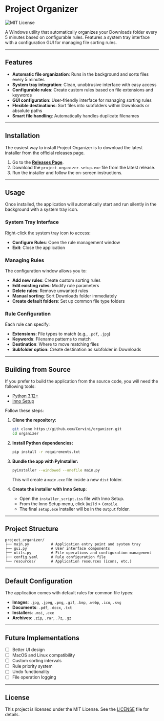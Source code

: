 # Project Organizer

![MIT License](https://img.shields.io/badge/license-MIT-blue.svg)

A Windows utility that automatically organizes your Downloads folder every 5 minutes based on configurable rules. Features a system tray interface with a configuration GUI for managing file sorting rules.

---

## Features

- **Automatic file organization**: Runs in the background and sorts files every 5 minutes
- **System tray integration**: Clean, unobtrusive interface with easy access
- **Configurable rules**: Create custom rules based on file extensions and keywords
- **GUI configuration**: User-friendly interface for managing sorting rules
- **Flexible destinations**: Sort files into subfolders within Downloads or absolute paths
- **Smart file handling**: Automatically handles duplicate filenames

---

## Installation

The easiest way to install Project Organizer is to download the latest installer from the official releases page.

1.  Go to the [**Releases Page**](https://github.com/Cervini/project_organizer/releases).
2.  Download the `project-organizer-setup.exe` file from the latest release.
3.  Run the installer and follow the on-screen instructions.

---

## Usage

Once installed, the application will automatically start and run silently in the background with a system tray icon.

### System Tray Interface

Right-click the system tray icon to access:
- **Configure Rules**: Open the rule management window
- **Exit**: Close the application

### Managing Rules

The configuration window allows you to:
- **Add new rules**: Create custom sorting rules
- **Edit existing rules**: Modify rule parameters
- **Delete rules**: Remove unwanted rules
- **Manual sorting**: Sort Downloads folder immediately
- **Create default folders**: Set up common file type folders

### Rule Configuration

Each rule can specify:
- **Extensions**: File types to match (e.g., `.pdf`, `.jpg`)
- **Keywords**: Filename patterns to match
- **Destination**: Where to move matching files
- **Subfolder option**: Create destination as subfolder in Downloads

---

## Building from Source

If you prefer to build the application from the source code, you will need the following tools:

* [Python 3.12+](https://www.python.org/)
* [Inno Setup](https://jrsoftware.org/isinfo.php)

Follow these steps:

1.  **Clone the repository:**
    ```bash
    git clone https://github.com/Cervini/organizer.git
    cd organizer
    ```

2.  **Install Python dependencies:**
    ```bash
    pip install -r requirements.txt
    ```

3.  **Bundle the app with PyInstaller:**
    ```bash
    pyinstaller --windowed --onefile main.py
    ```
    This will create a `main.exe` file inside a new `dist` folder.

4.  **Create the installer with Inno Setup:**
    * Open the `installer_script.iss` file with Inno Setup.
    * From the Inno Setup menu, click `Build` > `Compile`.
    * The final `setup.exe` installer will be in the `Output` folder.

---

## Project Structure

```
project_organizer/
├── main.py          # Application entry point and system tray
├── gui.py           # User interface components
├── utils.py         # File operations and configuration management
├── config.yaml      # Rule configuration file
└── resources/       # Application resources (icons, etc.)
```

---

## Default Configuration

The application comes with default rules for common file types:
- **Images**: `.jpg`, `.jpeg`, `.png`, `.gif`, `.bmp`, `.webp`, `.ico`, `.svg`
- **Documents**: `.pdf`, `.docx`, `.txt`
- **Installers**: `.msi`, `.exe`
- **Archives**: `.zip`, `.rar`, `.7z`, `.gz`

---

## Future Implementations

 - [ ] Better UI design
 - [ ] MacOS and Linux compatibility
 - [ ] Custom sorting intervals
 - [ ] Rule priority system
 - [ ] Undo functionality
 - [ ] File operation logging

---

## License

This project is licensed under the MIT License. See the [LICENSE](LICENSE) file for details.